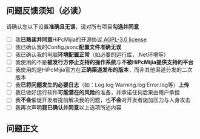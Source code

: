 ## 问题反馈须知（必读）

请确认您以下设置**准确且无误**，请对所有项目**勾选并同意**

- [ ] 我**已熟读并同意**HiPcMijia的开源协议[ AGPL-3.0 license](https://github.com/DanKE123abc/HiPcMijia/blob/main/LICENSE)
- [ ] 我已确认我的Config.jsonc**配置文件准确无误**
- [ ] 我已确认我的电脑**环境配置正常**（如必要的运行库，.Net环境等）
- [ ] 我使用的不是**被发行方停止支持的操作系统**与**不被HiPcMijia提供支持的平台**
- [ ] 我使用的是HiPcMijia官方在**正确渠道发布的版本**，而非其他渠道分发的二次版本
- [ ] 我**已将问题发生的必要日志**（如：Log.log Warning.log Error.log等）**上传**
- [ ] 我已做好运行软件**可能潜在的风险**的准备，并承诺任何后果由用户承担
- [ ] 我**不会**催促开发者提前解决我的问题，也**不会**对开发者施加压力与人身攻击
- [ ] 我再次声明**我已确认并同意**以上选项所述内容

## 问题正文